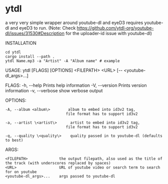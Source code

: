 # ytdl
a very very simple wrapper around youtube-dl and eyeD3
requires youtube-dl and eyeD3 to run. 
(Note: Check https://github.com/ytdl-org/youtube-dl/issues/31530#Description 
for the uploader-id issue with youtube-dl)

INSTALLATION
```
cd ytdl
cargo install --path .
ytdl Name.mp3 -a "Artist" -A "Album name" # example
```

USAGE:
    ytdl [FLAGS] [OPTIONS] \<FILEPATH\> \<URL\> [-- \<youtube-dl_args\>...]

FLAGS:
    -h, --help       Prints help information
    -V, --version    Prints version information
    -v, --verbose    show verbose output

OPTIONS:

    -A, --album <album\>        album to embed into id3v2 tag,
                               file format has to support id3v2

    -a, --artist \<artist\>      artist to embed into id3v2 tag, 
                               file format has to support id3v2

    -q, --quality \<quality\>    quality passed in to youtube-dl (defaults to best)

ARGS:

    <FILEPATH>              the output filepath, also used as the title of the track (with underscores replaced by spaces)
    <URL>                   URL of youtube video or search term to search for on youtube
    <youtube-dl_args>...    args passed to youtube-dl
